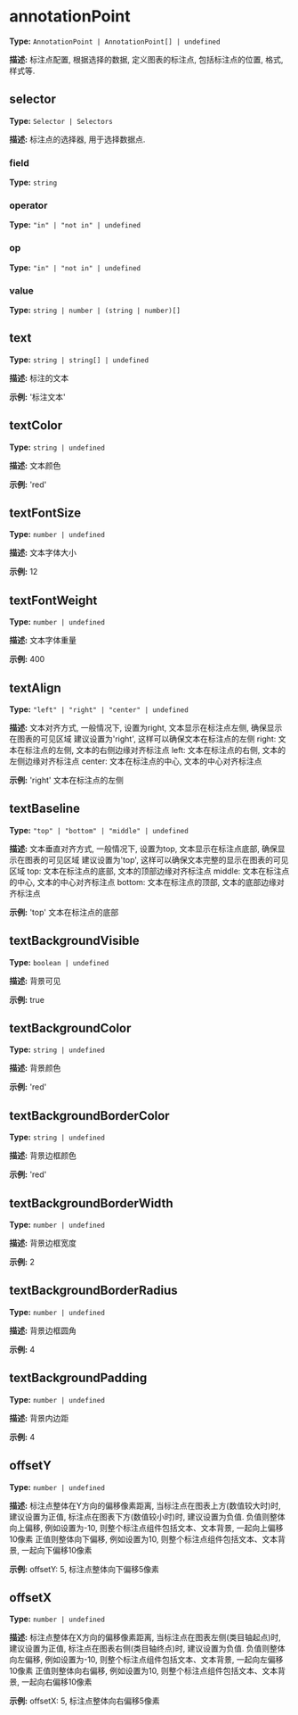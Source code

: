 # annotationPoint

**Type:** `AnnotationPoint | AnnotationPoint[] | undefined`

**描述:**
标注点配置, 根据选择的数据, 定义图表的标注点, 包括标注点的位置, 格式, 样式等.


## selector

**Type:** `Selector | Selectors`

**描述:**
标注点的选择器, 用于选择数据点.


### field

**Type:** `string`

### operator

**Type:** `"in" | "not in" | undefined`

### op

**Type:** `"in" | "not in" | undefined`

### value

**Type:** `string | number | (string | number)[]`

## text

**Type:** `string | string[] | undefined`

**描述:**
标注的文本

**示例:**
'标注文本'

## textColor

**Type:** `string | undefined`

**描述:**
文本颜色

**示例:**
'red'

## textFontSize

**Type:** `number | undefined`

**描述:**
文本字体大小

**示例:**
12

## textFontWeight

**Type:** `number | undefined`

**描述:**
文本字体重量

**示例:**
400

## textAlign

**Type:** `"left" | "right" | "center" | undefined`

**描述:**
文本对齐方式, 一般情况下, 设置为right, 文本显示在标注点左侧, 确保显示在图表的可见区域
  建议设置为'right', 这样可以确保文本在标注点的左侧
  right: 文本在标注点的左侧, 文本的右侧边缘对齐标注点
  left: 文本在标注点的右侧, 文本的左侧边缘对齐标注点
  center: 文本在标注点的中心, 文本的中心对齐标注点

**示例:**
'right' 文本在标注点的左侧

## textBaseline

**Type:** `"top" | "bottom" | "middle" | undefined`

**描述:**
文本垂直对齐方式, 一般情况下, 设置为top, 文本显示在标注点底部, 确保显示在图表的可见区域
  建议设置为'top', 这样可以确保文本完整的显示在图表的可见区域
  top: 文本在标注点的底部, 文本的顶部边缘对齐标注点
  middle: 文本在标注点的中心, 文本的中心对齐标注点
  bottom: 文本在标注点的顶部, 文本的底部边缘对齐标注点

**示例:**
'top' 文本在标注点的底部

## textBackgroundVisible

**Type:** `boolean | undefined`

**描述:**
背景可见

**示例:**
true

## textBackgroundColor

**Type:** `string | undefined`

**描述:**
背景颜色

**示例:**
'red'

## textBackgroundBorderColor

**Type:** `string | undefined`

**描述:**
背景边框颜色

**示例:**
'red'

## textBackgroundBorderWidth

**Type:** `number | undefined`

**描述:**
背景边框宽度

**示例:**
2

## textBackgroundBorderRadius

**Type:** `number | undefined`

**描述:**
背景边框圆角

**示例:**
4

## textBackgroundPadding

**Type:** `number | undefined`

**描述:**
背景内边距

**示例:**
4

## offsetY

**Type:** `number | undefined`

**描述:**
标注点整体在Y方向的偏移像素距离, 当标注点在图表上方(数值较大时)时, 建议设置为正值, 标注点在图表下方(数值较小时)时, 建议设置为负值.
  负值则整体向上偏移, 例如设置为-10, 则整个标注点组件包括文本、文本背景, 一起向上偏移10像素
  正值则整体向下偏移, 例如设置为10, 则整个标注点组件包括文本、文本背景, 一起向下偏移10像素

**示例:**
offsetY: 5, 标注点整体向下偏移5像素

## offsetX

**Type:** `number | undefined`

**描述:**
标注点整体在X方向的偏移像素距离, 当标注点在图表左侧(类目轴起点)时, 建议设置为正值, 标注点在图表右侧(类目轴终点)时, 建议设置为负值.
  负值则整体向左偏移, 例如设置为-10, 则整个标注点组件包括文本、文本背景, 一起向左偏移10像素
  正值则整体向右偏移, 例如设置为10, 则整个标注点组件包括文本、文本背景, 一起向右偏移10像素

**示例:**
offsetX: 5, 标注点整体向右偏移5像素

